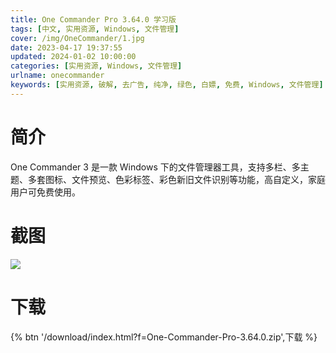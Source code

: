 ```yaml
---
title: One Commander Pro 3.64.0 学习版
tags: [中文, 实用资源, Windows, 文件管理]
cover: /img/OneCommander/1.jpg
date: 2023-04-17 19:37:55
updated: 2024-01-02 10:00:00
categories: [实用资源, Windows, 文件管理]
urlname: onecommander
keywords: [实用资源, 破解, 去广告, 纯净, 绿色, 白嫖, 免费, Windows, 文件管理]
---
```


# 简介

One Commander 3 是一款 Windows 下的文件管理器工具，支持多栏、多主题、多套图标、文件预览、色彩标签、彩色新旧文件识别等功能，高自定义，家庭用户可免费使用。

# 截图

![](/img/OneCommander/2.jpg)

# 下载

{% btn '/download/index.html?f=One-Commander-Pro-3.64.0.zip',下载 %}
